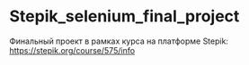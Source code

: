 # Stepik_selenium_final_project

Финальный проект в рамках курса на платформе Stepik: https://stepik.org/course/575/info